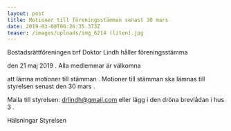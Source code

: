 ```yaml
---
layout: post
title: Motioner till föreningsstämman senast 30 mars
date: 2019-03-08T06:26:35.373Z
teaser: /images/uploads/img_6214 (liten).jpg
---
```

Bostadsrättföreningen brf Doktor Lindh håller föreningsstämma 

den 21 maj 2019. Alla medlemmar är välkomna 

att lämna motioner till stämman. Motioner till stämman ska lämnas till styrelsen senast den 30 mars.

Maila till styrelsen: drlindh@gmail.com eller lägg i den dröna brevlådan i hus 3.

Hälsningar Styrelsen
